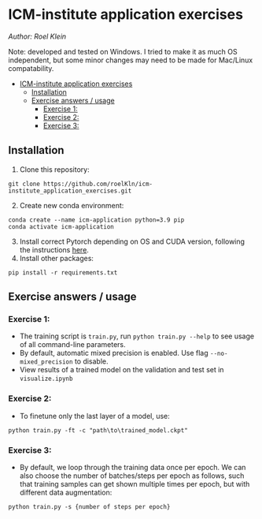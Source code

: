 # ICM-institute application exercises

*Author: Roel Klein*

Note: developed and tested on Windows. I tried to make it as much OS independent, but some minor changes may need to be made for Mac/Linux compatability. 

- [ICM-institute application exercises](#icm-institute-application-exercises)
  - [Installation](#installation)
  - [Exercise answers / usage](#exercise-answers--usage)
    - [Exercise 1:](#exercise-1)
    - [Exercise 2:](#exercise-2)
    - [Exercise 3:](#exercise-3)


## Installation
1. Clone this repository:
```
git clone https://github.com/roelKln/icm-institute_application_exercises.git
```
2. Create new conda environment:
```shell
conda create --name icm-application python=3.9 pip
conda activate icm-application
```
3. Install correct Pytorch depending on OS and CUDA version, following the instructions [here](https://pytorch.org/get-started/locally/).
4. Install other packages:
```shell
pip install -r requirements.txt
```


## Exercise answers / usage
### Exercise 1:
* The training script is ```train.py```, run ```python train.py --help``` to see usage of all command-line parameters.
*  By default, automatic mixed precision is enabled. Use flag `--no-mixed_precision` to disable.
*  View results of a trained model on the validation and test set in ``` visualize.ipynb ```

### Exercise 2:
* To finetune only the last layer of a model, use:
```
python train.py -ft -c "path\to\trained_model.ckpt" 
```

### Exercise 3:
* By default, we loop through the training data once per epoch. We can also choose the number of batches/steps per epoch as follows, such that training samples can get shown multiple times per epoch, but with different data augmentation:
```
python train.py -s {number of steps per epoch}
```